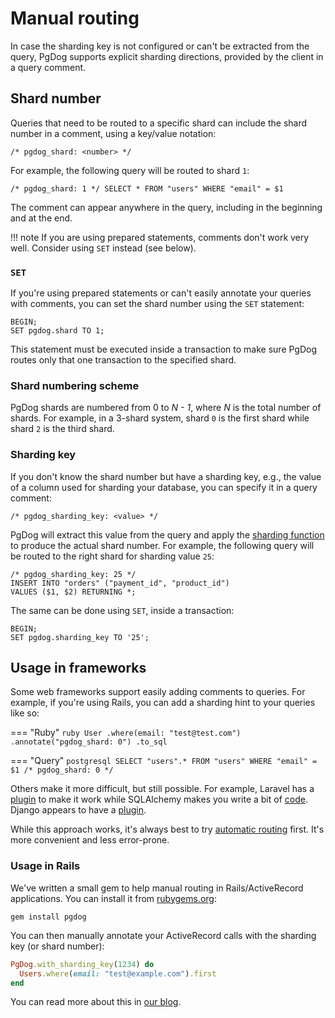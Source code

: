 # Manual routing

In case the sharding key is not configured or can't be extracted from the query,
PgDog supports explicit sharding directions, provided by the client in a query comment.

## Shard number

Queries that need to be routed to a specific shard can include the shard number in a comment, using a key/value notation:

```
/* pgdog_shard: <number> */
```

For example, the following query will be routed to shard `1`:

```postgresql
/* pgdog_shard: 1 */ SELECT * FROM "users" WHERE "email" = $1
```

The comment can appear anywhere in the query, including in the beginning and at the end.

!!! note
    If you are using prepared statements, comments don't work very well. Consider using `SET` instead (see below).

### `SET`

If you're using prepared statements or can't easily annotate your queries with comments, you can set the shard number using the `SET` statement:

```postgresql
BEGIN;
SET pgdog.shard TO 1;
```

This statement must be executed inside a transaction to make sure PgDog routes only that one transaction to the specified shard.

### Shard numbering scheme

PgDog shards are numbered from 0 to _N - 1_, where _N_ is the total number of shards. For example, in a 3-shard system, shard `0` is the first shard while shard `2` is the third shard.

### Sharding key

If you don't know the shard number but have a sharding key, e.g., the value of a column used for sharding your database, you can specify it in a query comment:

```postgresql
/* pgdog_sharding_key: <value> */
```

PgDog will extract this value from the query and apply the [sharding function](sharding-functions.md) to produce the actual shard number. For example, the following query will be routed to the right shard for sharding value `25`:

```postgresql
/* pgdog_sharding_key: 25 */
INSERT INTO "orders" ("payment_id", "product_id")
VALUES ($1, $2) RETURNING *;
```

The same can be done using `SET`, inside a transaction:

```postgresql
BEGIN;
SET pgdog.sharding_key TO '25';
```

## Usage in frameworks

Some web frameworks support easily adding comments to queries. For example, if you're using Rails, you can add a sharding hint to your queries like so:

=== "Ruby"
    ```ruby
    User
      .where(email: "test@test.com")
      .annotate("pgdog_shard: 0")
      .to_sql
    ```

=== "Query"
    ```postgresql
    SELECT "users".* FROM "users" WHERE "email" = $1 /* pgdog_shard: 0 */
    ```

Others make it more difficult, but still possible. For example, Laravel has a [plugin](https://github.com/spatie/laravel-sql-commenter) to make it work while SQLAlchemy makes you write a bit of [code](https://github.com/sqlalchemy/sqlalchemy/discussions/11115). Django appears to have a [plugin](https://google.github.io/sqlcommenter/python/django/).

While this approach works, it's always best to try [automatic routing](query-routing.md) first. It's more convenient and less error-prone.

### Usage in Rails

We've written a small gem to help manual routing in Rails/ActiveRecord applications. You can install it from [rubygems.org](https://rubygems.org/gems/pgdog):

```
gem install pgdog
```

You can then manually annotate your ActiveRecord calls with the sharding key (or shard number):

```ruby
PgDog.with_sharding_key(1234) do
  Users.where(email: "test@example.com").first
end
```

You can read more about this in [our blog](https://pgdog.dev/blog/sharding-a-real-rails-app).
